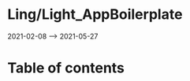Ling/Light_AppBoilerplate
================
2021-02-08 --> 2021-05-27




Table of contents
===========






